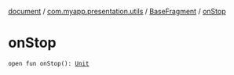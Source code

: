 [document](../../index.md) / [com.myapp.presentation.utils](../index.md) / [BaseFragment](index.md) / [onStop](./on-stop.md)

# onStop

`open fun onStop(): `[`Unit`](https://kotlinlang.org/api/latest/jvm/stdlib/kotlin/-unit/index.html)